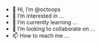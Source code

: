 - 👋 Hi, I’m @octoops
- 👀 I’m interested in ...
- 🌱 I’m currently learning ...
- 💞️ I’m looking to collaborate on ...
- 📫 How to reach me ...

<!---
octoops/octoops is a ✨ special ✨ repository because its `README.md` (this file) appears on your GitHub profile.
You can click the Preview link to take a look at your changes.
--->

